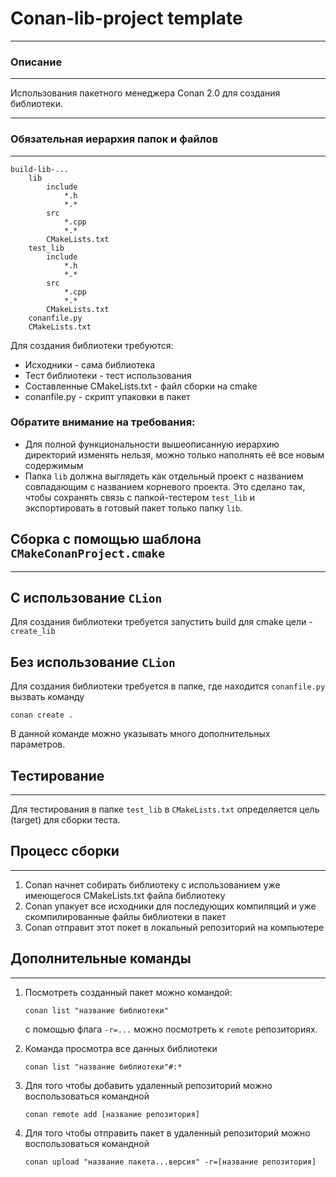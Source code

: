 # Conan-lib-project template
___
### Описание
___
Использования пакетного менеджера Conan 2.0 для создания библиотеки.
___

### Обязательная иерархия папок и файлов
___
```
build-lib-...
    lib
        include
            *.h
            *.*
        src
            *.cpp
            *.*
        CMakeLists.txt
    test_lib
        include
            *.h
            *.*
        src
            *.cpp
            *.*
        CMakeLists.txt
    conanfile.py
    CMakeLists.txt
```
Для создания библиотеки требуются:
+ Исходники - сама библиотека
+ Тест библиотеки - тест использования
+ Составленные CMakeLists.txt - файл сборки на cmake
+ conanfile.py - скрипт упаковки в пакет

### Обратите внимание на требования:
+ Для полной функциональности вышеописанную иерархию директорий изменять нельзя,
  можно только наполнять её все новым содержимым
+ Папка ```lib``` должна выглядеть как отдельный проект с названием
совпадающим с названием корневого проекта.
Это сделано так, чтобы сохранять связь с папкой-тестером ```test_lib```
и экспортировать в готовый пакет только папку ```lib```.

## Сборка с помощью шаблона ```CMakeConanProject.cmake```
___

## C использование ```CLion```
Для создания библиотеки требуется запустить build для cmake цели -
```create_lib```

## Без использование ```CLion```
Для создания библиотеки требуется в папке, где находится ```conanfile.py``` вызвать команду
```
conan create .
```
В данной команде можно указывать много дополнительных параметров.

## Тестирование
___
Для тестирования в папке ```test_lib``` в ```CMakeLists.txt``` определяется цель (target)
для сборки теста.

## Процесс сборки
___
1. Conan начнет собирать библиотеку с использованием уже имеющегося CMakeLists.txt файла библиотеку
2. Conan упакует все исходники для последующих компиляций и уже скомпилированные файлы библиотеки в пакет
3. Conan отправит этот покет в локальный репозиторий на компьютере


## Дополнительные команды
___
1. Посмотреть созданный пакет можно командой:
    ```
    conan list "название библиотеки"
    ```
   с помощью флага ```-r=...``` можно посмотреть к ```remote``` репозиториях.


2. Команда просмотра все данных библиотеки
    ```
    conan list "название библиотеки"#:*
    ```

3. Для того чтобы добавить удаленный репозиторий можно воспользоваться командной
    ```
    conan remote add [название репозитория]
    ```
4. Для того чтобы отправить пакет в удаленный репозиторий можно воспользоваться командной
    ```
    conan upload "название пакета...версия" -r=[название репозитория]
    ```